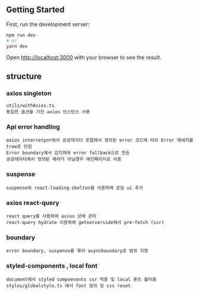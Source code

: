 ## Getting Started

First, run the development server:

```bash
npm run dev
# or
yarn dev
```

Open [http://localhost:3000](http://localhost:3000) with your browser to see the result.

## structure

### axios singleton

```
utils/withAxios.ts
동일한 옵션을 가진 axios 인스턴스 사용
```

### Api error handling

```
axios intercetpor에서 공공데이터 포털에서 정의된 error 코드에 따라 Error 메세지를 trow로 던짐
Error boundary에서 감지하여 error fallback으로 전송
공공데이터에서 정의된 에러가 아닐경우 메인페이지로 이동
```

### suspense

```
suspense와 react-loading-skelton을 사용하여 로딩 ui 추가
```

### axios react-query

```
react query를 사용하여 axios 상태 관리
react-query hydrate 이용하여 getserverside에서 pre-fetch (ssr)
```

### boundary

```
error boundary, suspense를 묶어 asyncboundary로 범위 지정
```

### styled-components , local font

```
document에서 styled compoenents ssr 적용 및 local 폰트 불러옴
styles/globalstyle.ts 에서 font 정의 및 css reset
```

